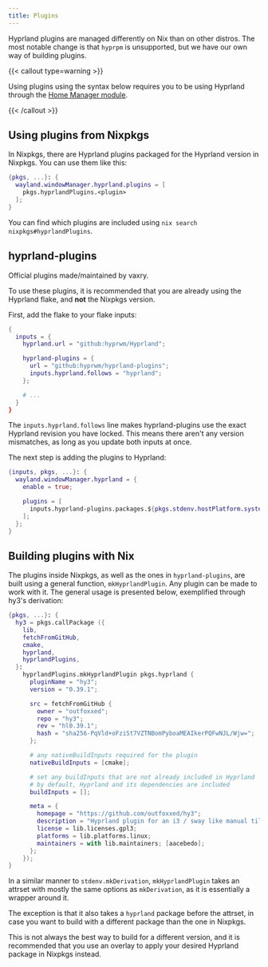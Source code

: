 ```yaml
---
title: Plugins
---
```


Hyprland plugins are managed differently on Nix than on other distros. The most
notable change is that `hyprpm` is unsupported, but we have our own way of
building plugins.

{{< callout type=warning >}}

Using plugins using the syntax below requires you to be using Hyprland through
the [Home Manager module](../Hyprland-on-Home-Manager).

{{< /callout >}}

## Using plugins from Nixpkgs

In Nixpkgs, there are Hyprland plugins packaged for the Hyprland version in
Nixpkgs. You can use them like this:

```nix {filename="home.nix"}
{pkgs, ...}: {
  wayland.windowManager.hyprland.plugins = [
    pkgs.hyprlandPlugins.<plugin>
  ];
}
```

You can find which plugins are included using
`nix search nixpkgs#hyprlandPlugins`.

## hyprland-plugins

Official plugins made/maintained by vaxry.

To use these plugins, it is recommended that you are already using the Hyprland
flake, and **not** the Nixpkgs version.

First, add the flake to your flake inputs:

```nix {filename="flake.nix"}
{
  inputs = {
    hyprland.url = "github:hyprwm/Hyprland";

    hyprland-plugins = {
      url = "github:hyprwm/hyprland-plugins";
      inputs.hyprland.follows = "hyprland";
    };

    # ...
  }
}
```

The `inputs.hyprland.follows` line makes hyprland-plugins use the exact Hyprland
revision you have locked. This means there aren't any version mismatches, as
long as you update both inputs at once.

The next step is adding the plugins to Hyprland:

```nix {filename="home.nix"}
{inputs, pkgs, ...}: {
  wayland.windowManager.hyprland = {
    enable = true;

    plugins = [
      inputs.hyprland-plugins.packages.${pkgs.stdenv.hostPlatform.system}.<plugin>
    ];
  };
}
```

## Building plugins with Nix

The plugins inside Nixpkgs, as well as the ones in `hyprland-plugins`, are built
using a general function, `mkHyprlandPlugin`. Any plugin can be made to work
with it. The general usage is presented below, exemplified through hy3's
derivation:

```nix
{pkgs, ...}: {
  hy3 = pkgs.callPackage ({
    lib,
    fetchFromGitHub,
    cmake,
    hyprland,
    hyprlandPlugins,
  }:
    hyprlandPlugins.mkHyprlandPlugin pkgs.hyprland {
      pluginName = "hy3";
      version = "0.39.1";

      src = fetchFromGitHub {
        owner = "outfoxxed";
        repo = "hy3";
        rev = "hl0.39.1";
        hash = "sha256-PqVld+oFziSt7VZTNBomPyboaMEAIkerPQFwNJL/Wjw=";
      };

      # any nativeBuildInputs required for the plugin
      nativeBuildInputs = [cmake];

      # set any buildInputs that are not already included in Hyprland
      # by default, Hyprland and its dependencies are included
      buildInputs = [];

      meta = {
        homepage = "https://github.com/outfoxxed/hy3";
        description = "Hyprland plugin for an i3 / sway like manual tiling layout";
        license = lib.licenses.gpl3;
        platforms = lib.platforms.linux;
        maintainers = with lib.maintainers; [aacebedo];
      };
    });
}
```

In a similar manner to `stdenv.mkDerivation`, `mkHyprlandPlugin` takes an
attrset with mostly the same options as `mkDerivation`, as it is essentially a
wrapper around it.

The exception is that it also takes a `hyprland` package before the attrset, in
case you want to build with a different package than the one in Nixpkgs.

This is not always the best way to build for a different version, and it is
recommended that you use an overlay to apply your desired Hyprland package in
Nixpkgs instead.
